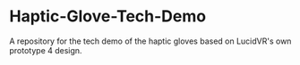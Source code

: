 # Haptic-Glove-Tech-Demo
A repository for the tech demo of the haptic gloves based on LucidVR's own prototype 4 design.
